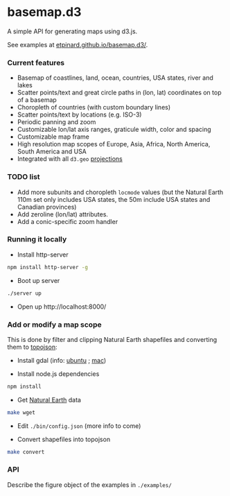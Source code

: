 # basemap.d3

A simple API for generating maps using d3.js.

See examples at [etpinard.github.io/basemap.d3/](http://etpinard.github.io/basemap.d3/).


### Current features

- Basemap of coastlines, land, ocean, countries, USA states, river and lakes
- Scatter points/text and great circle paths in (lon, lat) coordinates on top of a basemap
- Choropleth of countries (with custom boundary lines)
- Scatter points/text by locations (e.g. ISO-3)
- Periodic panning and zoom
- Customizable lon/lat axis ranges, graticule width, color and spacing
- Customizable map frame
- High resolution map scopes of Europe, Asia, Africa, North America, South America and USA 
- Integrated with all `d3.geo`
  [projections](https://github.com/mbostock/d3/wiki/Geo-Projections)

### TODO list

- Add more subunits and choropleth `locmode` values (but the Natural Earth 110m
  set only includes USA states, the 50m include USA states and Canadian
  provinces)
- Add zeroline (lon/lat) attributes.
- Add a conic-specific zoom handler

### Running it locally

- Install http-server
```bash
npm install http-server -g
```

- Boot up server
```bash
./server up

```

- Open up http://localhost:8000/

### Add or modify a map scope

This is done by filter and clipping Natural Earth shapefiles and converting them
to [topojson](https://github.com/mbostock/topojson):

- Install gdal (info:
  [ubuntu](http://www.sarasafavi.com/installing-gdalogr-on-ubuntu.html) ;
  [mac](https://trac.osgeo.org/gdal/wiki/BuildingOnMac))

- Install node.js dependencies
```bash
npm install
```

- Get [Natural Earth](http://www.naturalearthdata.com/downloads/) data
```bash
make wget
```

- Edit `./bin/config.json` (more info to come)

- Convert shapefiles into topojson
```bash
make convert
```

### API

Describe the figure object of the examples in `./examples/`
